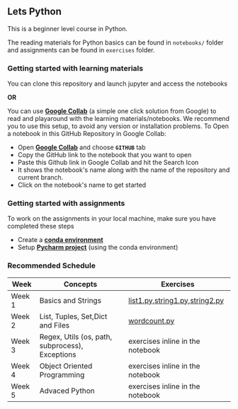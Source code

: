 ## Lets Python

This is a beginner level course in Python. 

The reading materials for Python basics can be found in `notebooks/` folder and assignments can be found in `exercises` folder.


### Getting started with learning materials

You can clone this repository and launch jupyter and access the notebooks

**OR**

You can use **[Google Collab](https://colab.research.google.com/)** (a simple one click solution from Google) to read and playaround with the learning materials/notebooks. We recommend you to use this setup, to avoid any version or installation problems. To Open a notebook in this GitHub Repository in Google Collab:

* Open **[Google Collab](https://colab.research.google.com/)** and choose **`GITHUB`** tab
* Copy the GitHub link to the notebook that you want to open 
 * Paste this Github link in Google Collab and hit the Search Icon
 * It shows the notebook's name along with the name of the repository and current branch. 
 * Click on the notebook's name to get started 
 
### Getting started with assignments
To work on the assignments in your local machine, make sure you have completed these steps
* Create a **[conda environment](https://conda.io/docs/user-guide/tasks/manage-environments.html#creating-an-environment-with-commands)**
* Setup **[Pycharm project](https://medium.com/infinity-aka-aseem/how-to-setup-pycharm-with-an-anaconda-virtual-environment-already-created-fb927bacbe61)** (using the conda environment)

### Recommended Schedule

| Week | Concepts | Exercises|
|------|----------|-----------|
| Week 1 | Basics and Strings | [list1.py](exercises/list1.py),[string1.py](exercises/string1.py),[string2.py](exercises/string2.py)|
| Week 2 | List, Tuples, Set,Dict and Files | [wordcount.py](exercises/wordcount.py)
| Week 3 | Regex, Utils (os, path, subprocess), Exceptions | exercises inline in the notebook|
| Week 4 | Object Oriented Programming | exercises inline in the notebook|
|Week 5 | Advaced Python | exercises inline in the notebook|
